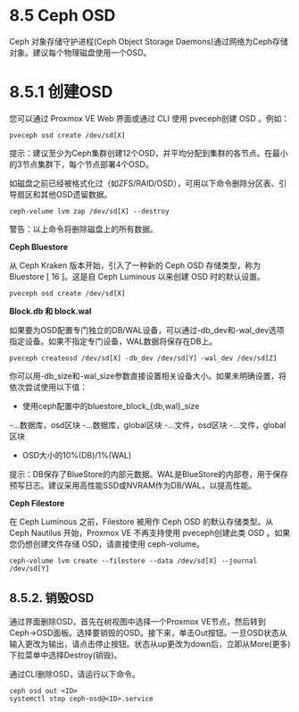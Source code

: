 # 8.5  Ceph OSD

Ceph 对象存储守护进程(Ceph Object Storage Daemons)通过网络为Ceph存储对象。建议每个物理磁盘使用一个OSD。

# 8.5.1 创建OSD

您可以通过 Proxmox VE Web 界面或通过 CLI 使用 pveceph创建 OSD 。例如：

`pveceph osd create /dev/sd[X]`

提示：建议至少为Ceph集群创建12个OSD，并平均分配到集群的各节点。在最小的3节点集群下，每个节点部署4个OSD。

如磁盘之前已经被格式化过（如ZFS/RAID/OSD），可用以下命令删除分区表、引导扇区和其他OSD遗留数据。

`ceph-volume lvm zap /dev/sd[X] --destroy`

警告：以上命令将删除磁盘上的所有数据。

**Ceph Bluestore**


从 Ceph Kraken 版本开始，引入了一种新的 Ceph OSD 存储类型，称为 Bluestore [ 16 ]。这是自 Ceph Luminous 以来创建 OSD 时的默认设置。

`pveceph osd create /dev/sd[X]`

**Block.db 和 block.wal**

如果要为OSD配置专门独立的DB/WAL设备，可以通过-db_dev和-wal_dev选项指定设备。如果不指定专门设备，WAL数据将保存在DB上。

`pveceph createosd /dev/sd[X] -db_dev /dev/sd[Y] -wal_dev /dev/sd[Z]`


你可以用-db_size和-wal_size参数直接设置相关设备大小。如果未明确设置，将依次尝试使用以下值：

- 使用ceph配置中的bluestore_block_{db,wal}_size

-...数据库，osd区块
-...数据库，global区块
-...文件，osd区块
-...文件，global区块

- OSD大小的10%(DB)/1%(WAL)

提示：DB保存了BlueStore的内部元数据。WAL是BlueStore的内部卷，用于保存预写日志。建议采用高性能SSD或NVRAM作为DB/WAL，以提高性能。



**Ceph Filestore**

在 Ceph Luminous 之前，Filestore 被用作 Ceph OSD 的默认存储类型。从 Ceph Nautilus 开始，Proxmox VE 不再支持使用 pveceph创建此类 OSD 。如果您仍想创建文件存储 OSD，请直接使用 ceph-volume。

`ceph-volume lvm create --filestore --data /dev/sd[X] --journal /dev/sd[Y]`


## 8.5.2. 销毁OSD

通过界面删除OSD，首先在树视图中选择一个Proxmox VE节点，然后转到Ceph→OSD面板。选择要销毁的OSD。接下来，单击Out按钮。一旦OSD状态从输入更改为输出，请点击停止按钮。状态从up更改为down后，立即从More(更多)下拉菜单中选择Destroy(销毁)。


通过CLI删除OSD，请运行以下命令。

```
ceph osd out <ID> 
systemctl stop ceph-osd@<ID>.service 
```